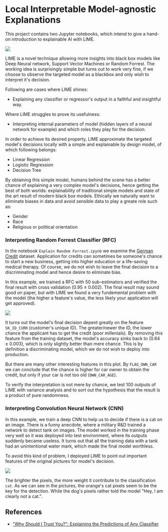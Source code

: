 # Local Interpretable Model-agnostic Explanations

This project contains two Jupyter notebooks, which intend to give a hand-on introduction to explainable AI with LIME. 

![](data/header.jpg)

LIME is a novel technique allowing more insights into black box models like Deep Neural network, Support Vector Machines or Random Forrest. The working idea is surprisingly simple but turns out to work very fine, if we choose to observe the targeted model as a blackbox and only wish to interpret it's decision.

Following are cases where LIME shines:
- Explaining any classifier or regressor's output in a faithful and insightful way.

Where LIME struggles to prove its usefulness:
- Interpreting internal parameters of model (hidden layers of a neural network for example) and which roles they play for the decision. 

In order to achieve its desired property, LIME approximate the targeted model's decisions locally with a simple and explainable by design model, of which following belongs:
- Linear Regression
- Logistic Regression
- Decision Tree

By obtaining this simple model, humans behind the scene has a better chance of explaining a very complex model's decisions, hence getting the best of both worlds: explainability of traditional simple models and state of the art result of modern black box models. Ethically we naturally want to eliminate biases in data and avoid sensible data to play a greate role such as:
- Gender
- Race
- Religious or political orientation

### Interpreting Random Forrest Classifier (RFC)

In the notebook `Explain Random Forrest.ipynb` we examine the [German Credit](https://www.kaggle.com/uciml/german-credit)  dataset. Application for credits can sometimes be someone's chance to start a new business, getting into higher education or a life-saving medical therapy. Of course, we do not wish to leave the final decision to a discriminating model and hence desire to eliminate bias. 

In this example, we trained a RFC with 50 sub-estimators and verified the final result with cross validation (0.95 ± 0.002). The final result may sound good on paper, but with LIME we found a very fundemental problem with the model (the higher a feature's value, the less likely your application will get approved).

![](data/explain_random_forrest.png)

It turns out the model's final decision depent greatly on the feature `SK_ID_CURR` (customer's unique ID). The greater/newer the ID, the lower chance the applicant has to get the credit (poor millenials). By removing this feature from the training dataset, the model's accuracy sinks back to (0.64 ± 0.003), which is only slightly better than mere chance. This is by definition a discriminating model, which we do not wish to deploy into production.

But there are many other interesting features in this plot. By `FLAG_OWN_CAR` we can conclude that the chance is higher for car owner to obtain the credit, but only if your car is not too old (`OWN_CAR_AGE`).

To verify the interpretation is not mere by chance, we test 100 outputs of LIME with variance analysis and to sort out the hypothesis that the result is a product of pure randomness.

### Interpreting Convolution Neural Network (CNN)

In this example, we train a deep CNN to help us to decide if there is a cat on an image. There is a funny anecdote, where a military R&D trained a network to detect tank on images. The model worked in the training phase very well so it was deployed into test environment, where its outputs suddenly became useless. It turns out that all the training data with a tank had an unintentional water mark, which made the final model worthless. 

To avoid this kind of problem, I deployed LIME to point out important features of the original pictures for model's decision. 

![](data/explain_neural_network.png)

The brighter the pixels, the more weight it contribute to the classification `cat`. As we can see in the pictures, the orange's cat pixels seem to be the key for the detection. While the dog's pixels rather told the model "Hey, I am clearly not a cat.".


## References

- ["Why Should I Trust You?": Explaining the Predictions of Any Classifier](https://arxiv.org/abs/1602.04938)
